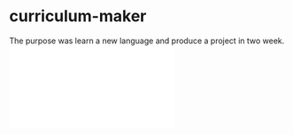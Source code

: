 # curriculum-maker
The purpose was learn a new language and produce a project in two week.
![Introduction](Introducing.pdf)
